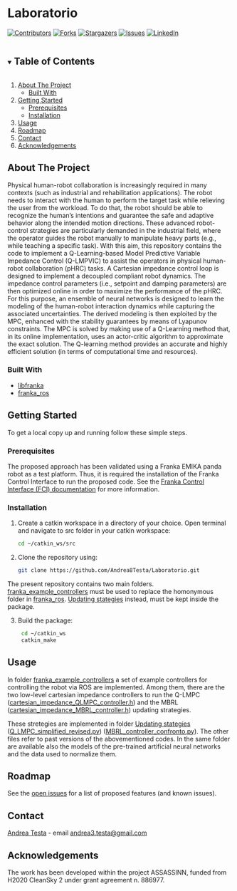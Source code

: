 # Laboratorio

[![Contributors][contributors-shield]][contributors-url]
[![Forks][forks-shield]][forks-url]
[![Stargazers][stars-shield]][stars-url]
[![Issues][issues-shield]][issues-url]
[![LinkedIn][linkedin-shield]][linkedin-url]




<!-- TABLE OF CONTENTS -->
<details open="open">
  <summary><h2 style="display: inline-block">Table of Contents</h2></summary>
  <ol>
    <li>
      <a href="#about-the-project">About The Project</a>
      <ul>
        <li><a href="#built-with">Built With</a></li>
      </ul>
    </li>
    <li>
      <a href="#getting-started">Getting Started</a>
      <ul>
        <li><a href="#prerequisites">Prerequisites</a></li>
        <li><a href="#installation">Installation</a></li>
      </ul>
    </li>
    <li><a href="#usage">Usage</a></li>
    <li><a href="#roadmap">Roadmap</a></li>
    <li><a href="#contact">Contact</a></li>
    <li><a href="#acknowledgements">Acknowledgements</a></li>
  </ol>
</details>



<!-- ABOUT THE PROJECT -->
## About The Project

Physical human-robot collaboration is increasingly required in many contexts (such as industrial and rehabilitation applications). The robot needs to interact with the human to perform the target task while relieving the user from the workload. To do that, the robot should be able to recognize the human’s intentions and guarantee the safe and adaptive behavior along the intended motion directions. These advanced robot-control strategies are particularly demanded in the industrial field, where the operator guides the robot manually to manipulate heavy parts (e.g., while teaching a specific task). With this aim, this repository contains the code to implement a Q-Learning-based Model Predictive Variable Impedance Control (Q-LMPVIC) to assist the operators in physical human-robot collaboration (pHRC) tasks. A Cartesian impedance control loop is designed to implement a decoupled compliant robot dynamics. The impedance control parameters (i.e., setpoint and damping parameters) are then optimized online in order to maximize the performance of the pHRC. For this purpose, an ensemble of neural networks is designed to learn the modeling of the human-robot interaction dynamics while capturing the associated uncertainties. The derived modeling is then exploited by the MPC, enhanced with the stability guarantees by means of Lyapunov constraints. The MPC is solved by making use of a Q-Learning method that, in its online implementation, uses an actor-critic algorithm to approximate the exact solution. The Q-learning method provides an accurate and highly efficient solution (in terms of computational time and resources).


### Built With

* [libfranka](https://github.com/frankaemika/libfranka)
* [franka_ros](https://github.com/frankaemika/franka_ros)



<!-- GETTING STARTED -->
## Getting Started

To get a local copy up and running follow these simple steps.

### Prerequisites

The proposed approach has been validated using a Franka EMIKA panda robot as a test platform. Thus, it is required the installation of the Franka Control Interface to run the proposed code. See the [Franka Control Interface (FCI) documentation][fci-docs] for more information.

### Installation

1. Create a catkin workspace in a directory of your choice. Open terminal and navigate to src folder in your catkin workspace:
   ```sh
   cd ~/catkin_ws/src
   ```
2. Clone the repository using:
   ```sh
   git clone https://github.com/Andrea8Testa/Laboratorio.git
   ```
The present repository contains two main folders. [franka_example_controllers][frankaexamplecontrollers] must be used to replace the homonymous folder in [franka_ros](https://github.com/frankaemika/franka_ros). [Updating stategies][updatingstrategies] instead, must be kept inside the package.

3. Build the package:
   ```sh
    cd ~/catkin_ws 
    catkin_make
   ```

<!-- USAGE EXAMPLES -->
## Usage

In folder [franka_example_controllers][frankaexamplecontrollers] a set of example controllers for controlling the robot via ROS are implemented. Among them, there are the two low-level cartesian impedance controllers to run the Q-LMPC ([cartesian_impedance_QLMPC_controller.h][impedance_QLMPC]) and the MBRL ([cartesian_impedance_MBRL_controller.h][impedance_MBRL]) updating strategies.

These stretegies are implemented in folder [Updating stategies][updatingstrategies] ([Q_LMPC_simplified_revised.py][QLMPC]) ([MBRL_controller_confronto.py][MBRL]). The other files refer to past versions of the abovementioned codes. In the same folder are available also the models of the pre-trained artificial neural networks and the data used to normalize them. 


<!-- ROADMAP -->
## Roadmap

See the [open issues](https://github.com/Andrea8Testa/Laboratorio/issues) for a list of proposed features (and known issues).




<!-- CONTACT -->
## Contact

[Andrea Testa][linkedin-url] - email andrea3.testa@gmail.com


<!-- ACKNOWLEDGEMENTS -->
## Acknowledgements

The work has been developed within the project ASSASSINN, funded from H2020 CleanSky 2 under grant agreement n. 886977.




<!-- MARKDOWN LINKS & IMAGES -->
<!-- https://www.markdownguide.org/basic-syntax/#reference-style-links -->
[contributors-shield]: https://img.shields.io/github/contributors/Andrea8Testa/Laboratorio.svg?style=for-the-badge
[contributors-url]: https://github.com/Andrea8Testa/Laboratorio/graphs/contributors
[forks-shield]: https://img.shields.io/github/forks/Andrea8Testa/Laboratorio.svg?style=for-the-badge
[forks-url]: https://github.com/Andrea8Testa/Laboratorio/network/members
[stars-shield]: https://img.shields.io/github/stars/Andrea8Testa/Laboratorio.svg?style=for-the-badge
[stars-url]: https://github.com/Andrea8Testa/Laboratorio/stargazers
[issues-shield]: https://img.shields.io/github/issues/Andrea8Testa/Laboratorio.svg?style=for-the-badge
[issues-url]: https://github.com/Andrea8Testa/Laboratorio/issues
[linkedin-shield]: https://img.shields.io/badge/-LinkedIn-black.svg?style=for-the-badge&logo=linkedin&colorB=555
[linkedin-url]: https://linkedin.com/in/andrea-testa-b0ba8714b

[fci-docs]: https://frankaemika.github.io/docs
[updatingstrategies]: https://github.com/Andrea8Testa/Laboratorio/tree/main/Updating%20strategies
[frankaexamplecontrollers]: https://github.com/Andrea8Testa/Laboratorio/tree/main/franka_example_controllers
[impedance_QLMPC]: https://github.com/Andrea8Testa/Laboratorio/blob/main/franka_example_controllers/include/franka_example_controllers/cartesian_impedance_QLMPC_controller.h
[impedance_MBRL]: https://github.com/Andrea8Testa/Laboratorio/blob/main/franka_example_controllers/include/franka_example_controllers/cartesian_impedance_MBRL_controller.h
[QLMPC]: https://github.com/Andrea8Testa/Laboratorio/blob/main/Updating%20strategies/Q_LMPC_simplified_revised.py
[MBRL]: https://github.com/Andrea8Testa/Laboratorio/blob/main/Updating%20strategies/MBRL_controller_confronto.py
